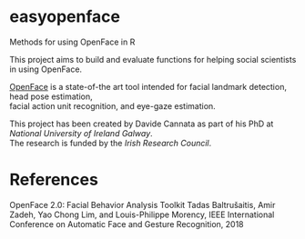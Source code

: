# easyopenface
Methods for using OpenFace in R

This project aims to build and evaluate functions for helping social scientists in using OpenFace.  

[OpenFace](https://github.com/TadasBaltrusaitis/OpenFace) is a state-of-the art tool intended for facial landmark detection, head pose estimation,  
facial action unit recognition, and eye-gaze estimation.  

This project has been created by Davide Cannata as part of his PhD at *National University of Ireland Galway*.  
The research is funded by the *Irish Research Council*.

# References
OpenFace 2.0: Facial Behavior Analysis Toolkit Tadas Baltrušaitis, Amir Zadeh, Yao Chong Lim, and Louis-Philippe Morency, IEEE International Conference on Automatic Face and Gesture Recognition, 2018

